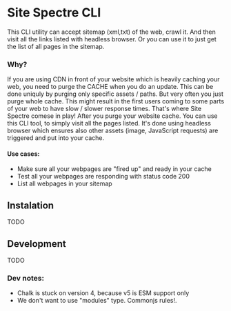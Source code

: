 # Site Spectre CLI 

This CLI utility can accept sitemap (xml,txt) of the web, crawl it. And then visit all the links listed with headless browser. Or you can use it to just get the list of all pages in the sitemap. 

### Why?

If you are using CDN in front of your website which is heavily caching your web, you need to purge the CACHE when you do an update. This can be done uniquly by purging only specific assets / paths. But very often you just purge whole cache.
This might result in the first users coming to some parts of your web to have slow / slower response times. That's where Site Spectre comese in play! After you purge your website cache. You can use this CLI tool, to simply visit all the pages listed. It's done using headless browser which ensures also other assets (image, JavaScript requests) are triggered and put into your cache. 

#### Use cases:
- Make sure all your webpages are "fired up" and ready in your cache
- Test all your webpages are responding with status code 200
- List all webpages in your sitemap


## Instalation

TODO



## Development
TODO

### Dev notes:

- Chalk is stuck on version 4, because v5 is ESM support only
- We don't want to use "modules" type. Commonjs rules!.
